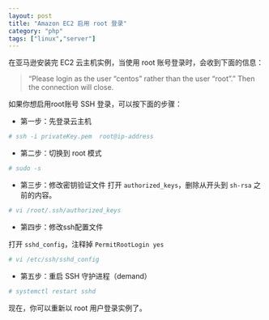 ```yaml
---
layout: post
title: "Amazon EC2 启用 root 登录"
category: "php"
tags: ["linux","server"]
---
```




在亚马逊安装完 EC2 云主机实例，当使用 root 账号登录时，会收到下面的信息：

>“Please login as the user “centos” rather than the user “root”.” Then the connection will close.

如果你想启用root账号 SSH 登录，可以按下面的步骤：


* 第一步：先登录云主机

```bash
# ssh -i privateKey.pem  root@ip-address 
```

* 第二步：切换到 root 模式

```bash
# sudo -s
```

* 第三步：修改密钥验证文件
打开 `authorized_keys`，删除从开头到 `sh-rsa` 之前的内容。

```bash
# vi /root/.ssh/authorized_keys
```

* 第四步：修改ssh配置文件

打开 `sshd_config`，注释掉 `PermitRootLogin yes`

```bash
# vi /etc/ssh/sshd_config
```

* 第五步：重启 SSH 守护进程（demand）


```bash
# systemctl restart sshd
```

现在，你可以重新以 root 用户登录实例了。